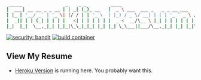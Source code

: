 ```sh
 _____                _    _ _         ____
|  ___| __ __ _ _ __ | | _| (_)_ __   |  _ \ ___  ___ _   _ _ __ ___   ___
| |_ | '__/ _` | '_ \| |/ / | | '_ \  | |_) / _ \/ __| | | | '_ ` _ \ / _ \
|  _|| | | (_| | | | |   <| | | | | | |  _ <  __/\__ \ |_| | | | | | |  __/
|_|  |_|  \__,_|_| |_|_|\_\_|_|_| |_| |_| \_\___||___/\__,_|_| |_| |_|\___|

```

[![security: bandit](https://img.shields.io/badge/security-bandit-yellow.svg)](https://github.com/PyCQA/bandit) [![build container](https://github.com/devsecfranklin/franklin-resume/actions/workflows/container.yml/badge.svg)](https://github.com/devsecfranklin/franklin-resume/actions/workflows/container.yml)

## View My Resume

* [Heroku Version](https://franklin-resume.herokuapp.com/) is running here. You probably want this.
